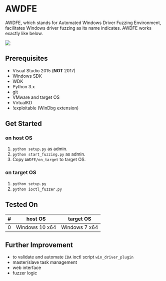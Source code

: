 # AWDFE
AWDFE, which stands for Automated Windows Driver Fuzzing Environment, facilitates Windows driver fuzzing as its name indicates. AWDFE works exactly like below.  

![](https://github.com/illuxic/AWDFE/blob/master/images/modern_software_development.gif?raw=true)

## Prerequisites
- Visual Studio 2015 (**NOT** 2017)
- Windows SDK
- WDK
- Python 3.x
- git
- VMware and target OS
- VirtualKD
- !exploitable (WinDbg extension)

## Get Started
### on host OS
1. `python setup.py` as admin.
2. `python start_fuzzing.py` as admin.
3. Copy `AWDFE/on_target` to target OS.
### on target OS
1. `python setup.py`
2. `python ioctl_fuzzer.py`

## Tested On
\# | host OS | target OS
-- | --------------- | ----------------
0 | Windows 10 x64 | Windows 7 x64

## Further Improvement
- to validate and automate `IDA` ioctl script `win_driver_plugin`
- master/slave task management
- web interface
- fuzzer logic
